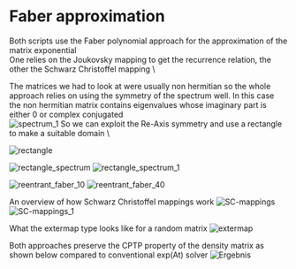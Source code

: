 # Faber approximation
Both scripts use the Faber polynomial approach for the approximation of the matrix exponential \
One relies on the Joukovsky mapping to get the recurrence relation, the other the Schwarz Christoffel mapping \

The matrices we had to look at were usually non hermitian so the whole approach relies on using the symmetry of the spectrum well. In this case the non hermitian matrix contains eigenvalues  whose imaginary part is either 0 or complex conjugated \
![spectrum_1](https://user-images.githubusercontent.com/42518184/107871339-c098e380-6ea0-11eb-86d1-73f5fe38429e.png)
So we can exploit the  Re-Axis symmetry and use a rectangle to make a suitable domain \

![rectangle](https://user-images.githubusercontent.com/42518184/107871330-bd9df300-6ea0-11eb-97d3-19f42b6a8fef.png)

![rectangle_spectrum](https://user-images.githubusercontent.com/42518184/107871331-be368980-6ea0-11eb-8179-4a51dbaf7c76.png)
![rectangle_spectrum_1](https://user-images.githubusercontent.com/42518184/107871333-becf2000-6ea0-11eb-8c0a-2f8de5f9ebc8.png)


![reentrant_faber_10](https://user-images.githubusercontent.com/42518184/107871334-becf2000-6ea0-11eb-9227-e4582a7628df.png)
![reentrant_faber_40](https://user-images.githubusercontent.com/42518184/107871335-bf67b680-6ea0-11eb-8c54-16f22b364d65.png)

An overview of how Schwarz Christoffel mappings work
![SC-mappings](https://user-images.githubusercontent.com/42518184/107871336-c0004d00-6ea0-11eb-92e9-46a97c0dbfd7.png)
![SC-mappings_1](https://user-images.githubusercontent.com/42518184/107871337-c0004d00-6ea0-11eb-8cbb-eca8bd7d19ca.png)

What the extermap type looks like for a random matrix
![extermap](https://user-images.githubusercontent.com/42518184/107871329-bd9df300-6ea0-11eb-81ad-3eb93c873c82.png)



Both approaches preserve the CPTP property of the density matrix as shown below compared to conventional exp(At) solver
![Ergebnis](https://user-images.githubusercontent.com/42518184/107871327-bbd42f80-6ea0-11eb-94b3-1ac963e98c9e.png)
